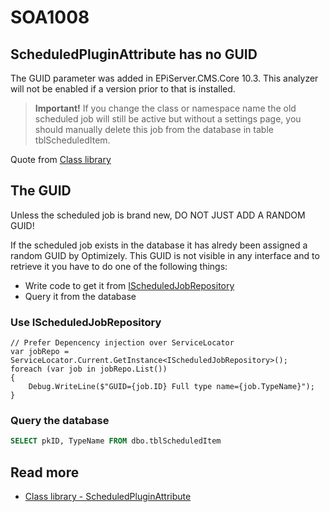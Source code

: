 # SOA1008

## ScheduledPluginAttribute has no GUID

The GUID parameter was added in EPiServer.CMS.Core 10.3.
This analyzer will not be enabled if a version prior to that is installed.

> **Important!** If you change the class or namespace name the old scheduled
job will still be active but without a settings page, you should manually
delete this job from the database in table tblScheduledItem.

Quote from [Class library](https://world.optimizely.com/CsClassLibraries/cms/EPiServer.PlugIn.ScheduledPlugInAttribute?version=12)

## The GUID

Unless the scheduled job is brand new, DO NOT JUST ADD A RANDOM GUID!

If the scheduled job exists in the database it has alredy been assigned a
random GUID by Optimizely. This GUID is not visible in any interface and to
retrieve it you have to do one of the following things:

- Write code to get it from
[IScheduledJobRepository](https://world.optimizely.com/CsClassLibraries/cms/EPiServer.DataAbstraction.IScheduledJobRepository?version=12)
- Query it from the database

### Use IScheduledJobRepository

```CSharp
// Prefer Depencency injection over ServiceLocator
var jobRepo = ServiceLocator.Current.GetInstance<IScheduledJobRepository>();
foreach (var job in jobRepo.List())
{
	Debug.WriteLine($"GUID={job.ID} Full type name={job.TypeName}");
}
```

### Query the database

```SQL
SELECT pkID, TypeName FROM dbo.tblScheduledItem
```

## Read more
- [Class library - ScheduledPluginAttribute](https://world.optimizely.com/CsClassLibraries/cms/EPiServer.PlugIn.ScheduledPlugInAttribute?version=12)